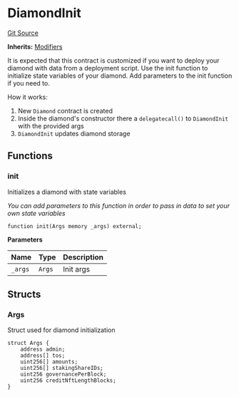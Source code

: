 # DiamondInit
[Git Source](https://github.com/ubiquity/ubiquity-dollar/blob/2f1735fba83e3ef378f1fe9179c677069814edba/src/dollar/upgradeInitializers/DiamondInit.sol)

**Inherits:**
[Modifiers](/src/dollar/libraries/LibAppStorage.sol/contract.Modifiers.md)

It is expected that this contract is customized if you want to deploy your diamond
with data from a deployment script. Use the init function to initialize state variables
of your diamond. Add parameters to the init function if you need to.

How it works:
1. New `Diamond` contract is created
2. Inside the diamond's constructor there a `delegatecall()` to `DiamondInit` with the provided args
3. `DiamondInit` updates diamond storage


## Functions
### init

Initializes a diamond with state variables

*You can add parameters to this function in order to pass in data to set your own state variables*


```solidity
function init(Args memory _args) external;
```
**Parameters**

|Name|Type|Description|
|----|----|-----------|
|`_args`|`Args`|Init args|


## Structs
### Args
Struct used for diamond initialization


```solidity
struct Args {
    address admin;
    address[] tos;
    uint256[] amounts;
    uint256[] stakingShareIDs;
    uint256 governancePerBlock;
    uint256 creditNftLengthBlocks;
}
```

